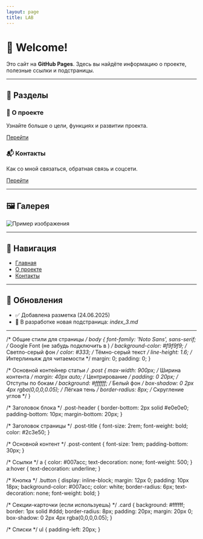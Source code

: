 ```yaml
---
layout: page
title: LAB
---
```


# 👋 Welcome!

Это сайт на **GitHub Pages**. Здесь вы найдёте информацию о проекте, полезные ссылки и подстраницы.

---

## 📂 Разделы

<div class="card">
  <h3>📘 О проекте</h3>
  <p>Узнайте больше о цели, функциях и развитии проекта.</p>
  <a href="index_1.html" class="button">Перейти</a>
</div>

<div class="card">
  <h3>📬 Контакты</h3>
  <p>Как со мной связаться, обратная связь и соцсети.</p>
  <a href="index_2.html" class="button">Перейти</a>
</div>

---

## 🖼 Галерея

![Пример изображения](img/example.jpg)

---

## 📌 Навигация

- [Главная](index.html)
- [О проекте](index_1.html)
- [Контакты](index_2.html)

---

## 📅 Обновления

- ✅ Добавлена разметка (24.06.2025)
- 🚧 В разработке новая подстраница: *index_3.md*

---

/* Общие стили для страницы */
body {
  font-family: 'Noto Sans', sans-serif; /* Google Font (не забудь подключить в <head>) */
  background-color: #f9f9f9;            /* Светло-серый фон */
  color: #333;                          /* Тёмно-серый текст */
  line-height: 1.6;                     /* Интерлиньяж для читаемости */
  margin: 0;
  padding: 0;
}

/* Основной контейнер статьи */
.post {
  max-width: 900px;                     /* Ширина контента */
  margin: 40px auto;                    /* Центрирование */
  padding: 0 20px;                      /* Отступы по бокам */
  background: #ffffff;                  /* Белый фон */
  box-shadow: 0 2px 4px rgba(0,0,0,0.05); /* Лёгкая тень */
  border-radius: 8px;                   /* Скругление углов */
}

/* Заголовок блока */
.post-header {
  border-bottom: 2px solid #e0e0e0;
  padding-bottom: 10px;
  margin-bottom: 20px;
}

/* Заголовок страницы */
.post-title {
  font-size: 2rem;
  font-weight: bold;
  color: #2c3e50;
}

/* Основной контент */
.post-content {
  font-size: 1rem;
  padding-bottom: 30px;
}

/* Ссылки */
a {
  color: #007acc;
  text-decoration: none;
  font-weight: 500;
}
a:hover {
  text-decoration: underline;
}

/* Кнопка */
.button {
  display: inline-block;
  margin: 12px 0;
  padding: 10px 18px;
  background-color: #007acc;
  color: white;
  border-radius: 6px;
  text-decoration: none;
  font-weight: bold;
}

/* Секции-карточки (если используешь) */
.card {
  background: #ffffff;
  border: 1px solid #ddd;
  border-radius: 8px;
  padding: 20px;
  margin: 20px 0;
  box-shadow: 0 2px 4px rgba(0,0,0,0.05);
}

/* Списки */
ul {
  padding-left: 20px;
}

